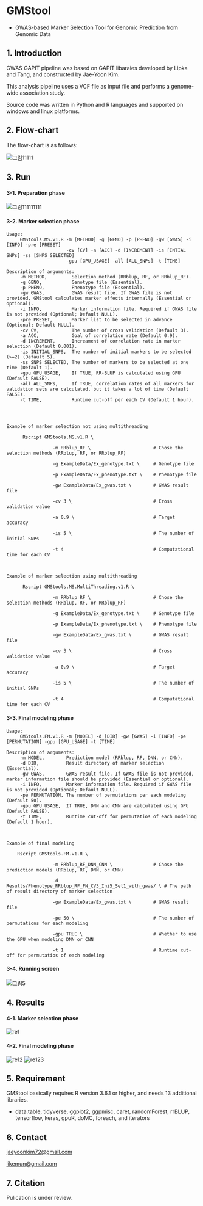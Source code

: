 # GMStool
  - GWAS-based Marker Selection Tool for Genomic Prediction from Genomic Data

## 1. Introduction

GWAS GAPIT pipeline was based on GAPIT libaraies developed by Lipka and Tang, and constructed by Jae-Yoon Kim.

This analysis pipeline uses a VCF file as input file and performs a genome-wide association study.

Source code was written in Python and R languages and supported on windows and linux platforms.


## 2. Flow-chart

The flow-chart is as follows:

![그림11111](https://user-images.githubusercontent.com/49300659/80271666-40c93f00-86fd-11ea-81f9-08dc33b51163.jpg)


## 3. Run
  #### 3-1. Preparation phase


![그림111111111](https://user-images.githubusercontent.com/49300659/80273485-57779200-870d-11ea-8cd0-1297dd98b052.jpg)




  #### 3-2. Marker selection phase

    Usage: 
         GMStools.MS.v1.R -m [METHOD] -g [GENO] -p [PHENO] -gw [GWAS] -i [INFO] -pre [PRESET] 
                          -cv [CV] -a [ACC] -d [INCREMENT] -is [INTIAL SNPs] -ss [SNPS_SELECTED] 
                          -gpu [GPU_USAGE] -all [ALL_SNPs] -t [TIME]

    Description of arguments:
         -m METHOD,         Selection method (RRblup, RF, or RRblup_RF).
         -g GENO,           Genotype file (Essential).
         -p PHENO,          Phenotype file (Essential).
         -gw GWAS,          GWAS result file. If GWAS file is not provided, GMStool calculates marker effects internally (Essential or optional).
         -i INFO,           Marker information file. Required if GWAS file is not provided (Optional; Default NULL).
         -pre PRESET,       Marker list to be selected in advance (Optional; Default NULL).
         -cv CV,            The number of cross validation (Default 3).
         -a ACC,            Goal of correlation rate (Default 0.9).
         -d INCREMENT,      Increament of correlation rate in marker selection (Default 0.001).
         -is INITIAL_SNPS,  The number of initial markers to be selected (>=2) (Default 5).
         -ss SNPS_SELECTED, The number of markers to be selected at one time (Default 1).
         -gpu GPU_USAGE,    If TRUE, RR-BLUP is calculated using GPU (Default FALSE).
         -all ALL_SNPs,     If TRUE, correlation rates of all markers for validation sets are calculated, but it takes a lot of time (Default FALSE).
         -t TIME,           Runtime cut-off per each CV (Default 1 hour).




    Example of marker selection not using multithreading
    
          Rscript GMStools.MS.v1.R \   
    
                     -m RRblup_RF \                       # Chose the selection methods (RRblup, RF, or RRblup_RF)
                         
                     -g ExampleData/Ex_genotype.txt \     # Genotype file
                         
                     -p ExampleData/Ex_phenotype.txt \    # Phenotype file
                         
                     -gw ExampleData/Ex_gwas.txt \        # GWAS result file
                         
                     -cv 3 \                              # Cross validation value
                         
                     -a 0.9 \                             # Target accuracy 
                          
                     -is 5 \                              # The number of initial SNPs
                                                 
                     -t 4                                 # Computational time for each CV



    Example of marker selection using multithreading
    
          Rscript GMStools.MS.MultiThreading.v1.R \   
    
                     -m RRblup_RF \                       # Chose the selection methods (RRblup, RF, or RRblup_RF)
                         
                     -g ExampleData/Ex_genotype.txt \     # Genotype file
                         
                     -p ExampleData/Ex_phenotype.txt \    # Phenotype file
                         
                     -gw ExampleData/Ex_gwas.txt \        # GWAS result file
                         
                     -cv 3 \                              # Cross validation value
                         
                     -a 0.9 \                             # Target accuracy 
                          
                     -is 5 \                              # The number of initial SNPs
                                                 
                     -t 4                                 # Computational time for each CV
                     
                     


  #### 3-3. Final modeling phase
  
    Usage: 
         GMStools.FM.v1.R -m [MODEL] -d [DIR] -gw [GWAS] -i [INFO] -pe [PERMUTATION] -gpu [GPU_USAGE] -t [TIME]

    Description of arguments:
         -m MODEL,        Prediction model (RRblup, RF, DNN, or CNN).
         -d DIR,          Result directory of marker selection (Essential).
         -gw GWAS,        GWAS result file. If GWAS file is not provided, marker information file should be provided (Essential or optional).
         -i INFO,         Marker information file. Required if GWAS file is not provided (Optional; Default NULL).
         -pe PERMUTATION, The number of permutations per each modeling (Default 50).
         -gpu GPU_USAGE,  If TRUE, DNN and CNN are calculated using GPU (Default FALSE).
         -t TIME,         Runtime cut-off for permutatios of each modeling (Default 1 hour).



    Example of final modeling
    
        Rscript GMStools.FM.v1.R \   
    
                     -m RRblup_RF_DNN_CNN \               # Chose the prediction models (RRblup, RF, DNN, or CNN)
                         
                     -d Results/Phenotype_RRblup_RF_PN_CV3_Ini5_Sel1_with_gwas/ \ # The path of result directory of marker selection
                         
                     -gw ExampleData/Ex_gwas.txt \        # GWAS result file
                         
                     -pe 50 \                             # The number of permutations for each modeling
                         
                     -gpu TRUE \                          # Whether to use the GPU when modeling DNN or CNN 
                                                                           
                     -t 1                                 # Runtime cut-off for permutatios of each modeling
                     
                     
   #### 3-4. Running screen            
  
  
![그림5](https://user-images.githubusercontent.com/49300659/80275712-0754fb80-871e-11ea-8df3-01e375c511fd.jpg)

  

## 4. Results

  #### 4-1. Marker selection phase
  
  ![re1](https://user-images.githubusercontent.com/49300659/80275083-fa360d80-8719-11ea-960c-bb9c7ef82dc1.jpg)


  #### 4-2. Final modeling phase
  
  ![re12](https://user-images.githubusercontent.com/49300659/80275247-02db1380-871b-11ea-86f0-dc1c0b6b696a.jpg)
  ![re123](https://user-images.githubusercontent.com/49300659/80275249-04a4d700-871b-11ea-898d-0db4e7d1d0e5.jpg)

## 5. Requirement

GMStool basically requires R version 3.6.1 or higher, and needs 13 additional libraries.

- data.table, tidyverse, ggplot2, ggpmisc, caret, randomForest, rrBLUP, tensorflow, keras, gpuR, doMC, foreach, and iterators


## 6. Contact

jaeyoonkim72@gmail.com

likemun@gmail.com


## 7. Citation

Pulication is under review.
